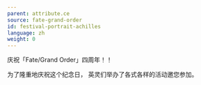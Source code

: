 ```yaml
---
parent: attribute.ce
source: fate-grand-order
id: festival-portrait-achilles
language: zh
weight: 0
---
```


庆祝「Fate/Grand Order」四周年！！

为了隆重地庆祝这个纪念日，
英灵们举办了各式各样的活动邀您参加。
